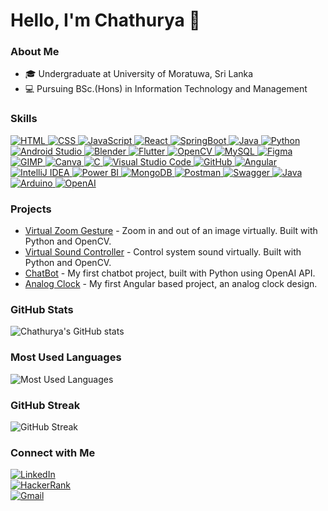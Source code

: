 # Hello, I'm Chathurya 👋

### About Me
- 🎓 Undergraduate at University of Moratuwa, Sri Lanka
- 💻 Pursuing BSc.(Hons) in Information Technology and Management

### Skills
<a href="https://img.shields.io/badge/HTML-%23E34F26.svg?style=for-the-badge&logo=html5&logoColor=white">
  <img src="https://img.shields.io/badge/HTML-%23E34F26.svg?style=for-the-badge&logo=html5&logoColor=white" alt="HTML">
</a>
<a href="https://img.shields.io/badge/CSS-%231572B6.svg?style=for-the-badge&logo=css3&logoColor=white">
  <img src="https://img.shields.io/badge/CSS-%231572B6.svg?style=for-the-badge&logo=css3&logoColor=white" alt="CSS">
</a>
<a href="https://img.shields.io/badge/JavaScript-%23F7DF1E.svg?style=for-the-badge&logo=javascript&logoColor=black">
  <img src="https://img.shields.io/badge/JavaScript-%23F7DF1E.svg?style=for-the-badge&logo=javascript&logoColor=black" alt="JavaScript">
</a>
<a href="https://img.shields.io/badge/React-%2361DAFB.svg?style=for-the-badge&logo=react&logoColor=black">
  <img src="https://img.shields.io/badge/React-%2361DAFB.svg?style=for-the-badge&logo=react&logoColor=black" alt="React">
</a>
<a href="https://img.shields.io/badge/SpringBoot-%236DB33F.svg?style=for-the-badge&logo=springboot&logoColor=white">
  <img src="https://img.shields.io/badge/SpringBoot-%236DB33F.svg?style=for-the-badge&logo=springboot&logoColor=white" alt="SpringBoot">
</a>
<a href="https://img.shields.io/badge/Java-%23ED8B00.svg?style=for-the-badge&logo=java&logoColor=white">
  <img src="https://img.shields.io/badge/Java-%23ED8B00.svg?style=for-the-badge&logo=java&logoColor=white" alt="Java">
</a>
<a href="https://img.shields.io/badge/Python-%233776AB.svg?style=for-the-badge&logo=python&logoColor=white">
  <img src="https://img.shields.io/badge/Python-%233776AB.svg?style=for-the-badge&logo=python&logoColor=white" alt="Python">
</a>
<a href="https://img.shields.io/badge/Android%20Studio-%233DDC84.svg?style=for-the-badge&logo=android-studio&logoColor=white">
  <img src="https://img.shields.io/badge/Android%20Studio-%233DDC84.svg?style=for-the-badge&logo=android-studio&logoColor=white" alt="Android Studio">
</a>
<a href="https://img.shields.io/badge/Blender-%23F5792A.svg?style=for-the-badge&logo=blender&logoColor=white">
  <img src="https://img.shields.io/badge/Blender-%23F5792A.svg?style=for-the-badge&logo=blender&logoColor=white" alt="Blender">
</a>
<a href="https://img.shields.io/badge/Flutter-%2302569B.svg?style=for-the-badge&logo=flutter&logoColor=white">
  <img src="https://img.shields.io/badge/Flutter-%2302569B.svg?style=for-the-badge&logo=flutter&logoColor=white" alt="Flutter">
</a>
<a href="https://img.shields.io/badge/OpenCV-%235C3EE8.svg?style=for-the-badge&logo=opencv&logoColor=white">
  <img src="https://img.shields.io/badge/OpenCV-%235C3EE8.svg?style=for-the-badge&logo=opencv&logoColor=white" alt="OpenCV">
</a>
<a href="https://img.shields.io/badge/MySQL-%234479A1.svg?style=for-the-badge&logo=mysql&logoColor=white">
  <img src="https://img.shields.io/badge/MySQL-%234479A1.svg?style=for-the-badge&logo=mysql&logoColor=white" alt="MySQL">
</a>
<a href="https://img.shields.io/badge/Figma-%23F24E1E.svg?style=for-the-badge&logo=figma&logoColor=white">
  <img src="https://img.shields.io/badge/Figma-%23F24E1E.svg?style=for-the-badge&logo=figma&logoColor=white" alt="Figma">
</a>
<a href="https://img.shields.io/badge/GIMP-%235C3EE8.svg?style=for-the-badge&logo=gimp&logoColor=white">
  <img src="https://img.shields.io/badge/GIMP-%235C3EE8.svg?style=for-the-badge&logo=gimp&logoColor=white" alt="GIMP">
</a>
<a href="https://img.shields.io/badge/Canva-%2300C4CC.svg?style=for-the-badge&logo=canva&logoColor=white">
  <img src="https://img.shields.io/badge/Canva-%2300C4CC.svg?style=for-the-badge&logo=canva&logoColor=white" alt="Canva">
</a>
<a href="https://img.shields.io/badge/C-%23A8B9CC.svg?style=for-the-badge&logo=c&logoColor=white">
  <img src="https://img.shields.io/badge/C-%23A8B9CC.svg?style=for-the-badge&logo=c&logoColor=white" alt="C">
</a>
<a href="https://code.visualstudio.com/">
  <img src="https://img.shields.io/badge/Visual_Studio_Code-0078d7.svg?style=for-the-badge&logo=visual-studio-code&logoColor=white" alt="Visual Studio Code">
</a>
<a href="https://github.com/" target="_blank">
    <img src="https://img.shields.io/badge/GitHub-181717?style=for-the-badge&logo=github&logoColor=white" alt="GitHub">
</a>
<a href="https://angular.io" target="_blank">
    <img src="https://img.shields.io/badge/angular-DD0031.svg?style=for-the-badge&logo=angular&logoColor=white" alt="Angular">
</a>
<a href="https://www.jetbrains.com/idea/" target="_blank">
    <img src="https://img.shields.io/badge/intellij%20idea-000000.svg?style=for-the-badge&logo=intellij-idea&logoColor=white" alt="IntelliJ IDEA">
</a>
<a href="https://powerbi.microsoft.com/" target="_blank">
    <img src="https://img.shields.io/badge/Power%20BI-F2C811?style=for-the-badge&logo=powerbi&logoColor=000000" alt="Power BI">
</a>
<a href="https://www.mongodb.com/" target="_blank">
    <img src="https://img.shields.io/badge/MongoDB-47A248?style=for-the-badge&logo=mongodb&logoColor=white" alt="MongoDB">
</a>
<a href="https://www.postman.com/" target="_blank">
    <img src="https://img.shields.io/badge/Postman-FF6C37?style=for-the-badge&logo=postman&logoColor=white" alt="Postman">
</a>
<a href="https://swagger.io/" target="_blank">
    <img src="https://img.shields.io/badge/Swagger-85EA2D?style=for-the-badge&logo=swagger&logoColor=black" alt="Swagger">
</a>
<a href="https://www.java.com/" target="_blank">
    <img src="https://img.shields.io/badge/Java-007396?style=for-the-badge&logo=java&logoColor=white" alt="Java">
</a>
<a href="https://www.arduino.cc/" target="_blank">
    <img src="https://img.shields.io/badge/Arduino-00979D?style=for-the-badge&logo=arduino&logoColor=white" alt="Arduino">
</a>
<a href="https://openai.com/" target="_blank">
    <img src="https://img.shields.io/badge/OpenAI-412991?style=for-the-badge&logo=openai&logoColor=white" alt="OpenAI">
</a>



















### Projects
- [Virtual Zoom Gesture](https://github.com/hewageuhcu/VirtualZoomGesture) - Zoom in and out of an image virtually. Built with Python and OpenCV.
- [Virtual Sound Controller](https://github.com/hewageuhcu/openCV-Project) - Control system sound virtually. Built with Python and OpenCV.
- [ChatBot](https://github.com/hewageuhcu/ChatBot) - My first chatbot project, built with Python using OpenAI API.
- [Analog Clock](https://github.com/hewageuhcu/Analog-Clock) - My first Angular based project, an analog clock design. 

### GitHub Stats
![Chathurya's GitHub stats](https://github-readme-stats.vercel.app/api?username=hewageuhcu&show_icons=true&theme=radical&count_private=true)

### Most Used Languages
![Most Used Languages](https://github-readme-stats.vercel.app/api/top-langs/?username=hewageuhcu&layout=compact&theme=radical)

### GitHub Streak
![GitHub Streak](https://github-readme-streak-stats.herokuapp.com/?user=hewageuhcu&theme=radical)





### Connect with Me
<a href="http://www.linkedin.com/in/chathurya-hewage-516499259">
  <img src="https://img.shields.io/badge/LinkedIn-%230077B5.svg?style=for-the-badge&logo=linkedin&logoColor=white" alt="LinkedIn">
</a>
<br/>
<a href="https://www.hackerrank.com/profile/hewageuhcu_21">
  <img src="https://img.shields.io/badge/HackerRank-%232EC866.svg?style=for-the-badge&logo=hackerrank&logoColor=white" alt="HackerRank">
</a>
<br/>
<a href="mailto:uhchewage23@gmail.com">
  <img src="https://img.shields.io/badge/Gmail-D14836?style=for-the-badge&logo=gmail&logoColor=white" alt="Gmail">
</a>


